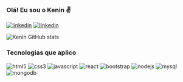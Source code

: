 ### Olá! Eu sou o Kenin ✌️
[![linkedin](https://img.shields.io/badge/LinkedIn-0077B5?style=for-the-badge&logo=linkedin&logoColor=white)](https://www.linkedin.com/in/kenin-ara%C3%BAjo-rodrigues/)
[![linkedin](https://img.shields.io/badge/Instagram-E4405F?style=for-the-badge&logo=instagram&logoColor=white)](https://www.instagram.com/kenizyx/)

![Kenin GitHub stats](https://github-readme-stats.vercel.app/api?username=KeninAraujo&show_icons=true&theme=radical)

### Tecnologias que aplico

<div style="display: inline-block;">
    <img align="center" alt="html5" src="https://img.shields.io/badge/HTML5-E34F26?style=for-the-badge&logo=html5&logoColor=white" />
    <img align="center" alt="css3" src="https://img.shields.io/badge/CSS3-1572B6?style=for-the-badge&logo=css3&logoColor=white" />
    <img align="center" alt="javascript" src="https://img.shields.io/badge/JavaScript-F7DF1E?style=for-the-badge&logo=javascript&logoColor=black" />
    <img align="center" alt="react" src="https://img.shields.io/badge/React-20232A?style=for-the-badge&logo=react&logoColor=61DAFB" />
    <img align="center" alt="bootstrap" src="https://img.shields.io/badge/Bootstrap-563D7C?style=for-the-badge&logo=bootstrap&logoColor=white" />
    <img align="center" alt="nodejs" src="https://img.shields.io/badge/Node.js-43853D?style=for-the-badge&logo=node.js&logoColor=white" />
    <img align="center" alt="mysql" src="https://img.shields.io/badge/MySQL-00000F?style=for-the-badge&logo=mysql&logoColor=white" />
    <img align="center" alt="mongodb" src="https://img.shields.io/badge/MongoDB-4EA94B?style=for-the-badge&logo=mongodb&logoColor=white" />
</div>

